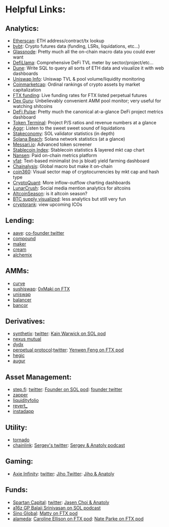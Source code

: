 # Helpful Links:

## Analytics:
* [Etherscan](https://etherscan.io/): ETH address/contract/tx lookup
* [bybt](https://www.bybt.com/): Crypto futures data (funding, LSRs, liquidations, etc...)
* [Glassnode](https://glassnode.com/): Pretty much all the on-chain macro data you could ever want
* [DefiLlama](https://defillama.com/home): Comprehensive DeFi TVL meter by sector/project/etc... 
* [Dune](https://duneanalytics.com/home): Write SQL to query all sorts of ETH data and visualize it with web dashboards
* [Uniswap Info](https://info.uniswap.org/#/): Uniswap TVL & pool volume/liquidity monitoring
* [Coinmarketcap](https://coinmarketcap.com/): Ordinal rankings of crypto assets by market capitalization
* [FTX funding](https://ftx.com/funding): Live funding rates for FTX listed perpetual futures
* [Dex Guru](https://dex.guru): Unbelievably convenient AMM pool monitor; very useful for watching shitcoins
* [DeFi Pulse](https://defipulse.com/): Pretty much the canonical at-a-glance DeFi project metrics dashboard
* [Token Terminal](https://www.tokenterminal.com/): Project P/S ratios and revenue numbers at a glance
* [Aggr](https://aggr.trade/#): Listen to the sweet sweet sound of liquidations
* [Stakeconomy](https://metrics.stakeconomy.com): SOL validator statistics (in depth)
* [Solana Beach](https://solanabeach.io/): Solana network statistics (at a glance)
* [Messari.io](https://messari.io/): Advanced token screener
* [Stablecoin Index](https://stablecoinindex.com/marketcap): Stablecoin statistics & layered mkt cap chart
* [Nansen](https://www.nansen.ai/): Paid on-chain metrics platform
* [vfat](https://vfat.tools/): Text-based minimalist (no js bloat) yield farming dashboard
* [Chainalysis](https://markets.chainalysis.com/): Global macro but make it on-chain
* [coin360](https://coin360.com/): Visual sector map of cryptocurrencies by mkt cap and hash type
* [CryptoQuant](https://cryptoquant.com): More inflow-outflow charting dashboards
* [LunarCrush](https://lunarcrush.com): Social media mention analytics for altcoins
* [AltcoinSeason](https://www.blockchaincenter.net/altcoin-season-index/): is it altcoin season?
* [BTC supply visualized](https://www.blockchaincenter.net/bitcoin-supply/): less analytics but still very fun
* [cryptorank](https://cryptorank.io/upcoming-ico): view upcoming ICOs

## Lending:
* [aave](https://aave.com/): [co-founder twitter](https://twitter.com/JordanLzG)
* [compound](https://compound.finance/)
* [maker](www.makerdao.com)
* [cream](https://cream.finance/)
* [alchemix](https://alchemix.fi/)

## AMMs:
* [curve](https://curve.fi/)
* [sushiswap](https://sushi.com/): [0xMaki on FTX](https://open.spotify.com/episode/1KS9rKu03NeKtHClHtHOqS?si=ba83da0ca6114310)
* [uniswap](https://uniswap.org/)
* [balancer](https://balancer.fi/)
* [bancor](https://bancor.network/)

## Derivatives:
* [synthetix](https://synthetix.io): [twitter](https://twitter.com/synthetix_io): [Kain Warwick on SOL pod](https://open.spotify.com/episode/5pdb9v9Hvk7bhgkQDf6G4P?si=232c3d7048894fe6)
* [nexus mutual](https://nexusmutual.io/)
* [dydx](https://dydx.exchange/)
* [perpetual protocol](https://perp.exchange/):[twitter](https://twitter.com/perpprotocol): [Yenwen Feng on FTX pod](https://open.spotify.com/episode/1OY9nVzFJBBFIgBHukbmcX?si=04fbf23d257a4a07)
* [hegic](https://www.hegic.co/)
* [augur](https://augur.net/)

## Asset Management:
* [step.fi](https://step.finance/): [twitter](https://twitter.com/StepFinance_): [Founder on SOL pod](https://open.spotify.com/episode/1Q5LlvKyp3Rn2LK5J4xfnj?si=13287e825ed946fc): [founder twitter](https://twitter.com/George_harrap)
* [zapper](https://zapper.fi/dashboard)
* [liquidityfolio](https://www.liquidityfolio.com/#)
* [revert_](https://revert.finance/)
* [instadapp](https://instadapp.io/)

## Utility:
* [tornado](https://tornado.cash/)
* [chainlink](https://chain.link/): [Sergey's twitter](https://twitter.com/SergeyNazarov): [Sergey & Anatoly podcast](https://open.spotify.com/episode/0rQlUWj1wLLqTHiXi8hZss?si=0368d40a6af04440)

## Gaming:
* [Axie Infinity](https://axieinfinity.com/): [twitter](https://twitter.com/AxieInfinity): [Jiho Twitter](https://twitter.com/Jihoz_Axie): [Jiho & Anatoly](https://open.spotify.com/episode/3KLfLvzEFZlyB9w8d8hcb2?si=b9ad4ebeb0eb417d)


## Funds:
* [Spartan Capital](http://spartangroup.io/index.html): [twitter](https://twitter.com/TheSpartanGroup): [Jasen Choi & Anatoly](https://open.spotify.com/episode/07VRG926FYts8pTipAbUEN?si=964b4b87ae6b4de3)
* [a16z GP Balaji Srinivasan on SOL podcast](https://open.spotify.com/episode/5UZNCHLMt2mW3DWzfgwIgO?si=6967aa69114a43d0)
* [Sino Global](https://twitter.com/sinoglobalcap): [Matty on FTX pod](https://open.spotify.com/episode/4kPrsSOr2hd6CWqDHqrUzW?si=8646b203547d4e85)
* [alameda](https://www.alameda-research.com/): [Caroline Ellison on FTX pod](https://open.spotify.com/episode/6zgsxa1UehRl1ca56AFrDL?si=c6f390cc67a74268): [Nate Parke on FTX pod](https://open.spotify.com/episode/5mmUYR4m3v96maU6f2sN8t?si=ab7afe063db041f0)

